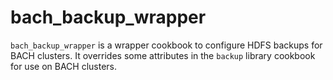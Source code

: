 # bach_backup_wrapper

`bach_backup_wrapper` is a wrapper cookbook to configure HDFS backups for BACH clusters.
It overrides some attributes in the `backup` library cookbook for use on BACH clusters.

